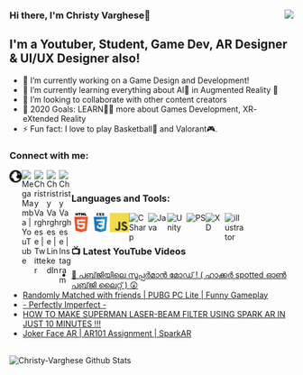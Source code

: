### Hi there, I'm Christy Varghese👋 <a href="https://github.com/antonkomarev/github-profile-views-counter"><img align="right" src="https://komarev.com/ghpvc/?username=Christy-Varghese&color=blueviolet&style=plastic&label=Profile+visits">
</a>

## I'm a Youtuber, Student, Game Dev, AR Designer & UI/UX Designer also!
- 🔭 I’m currently working on a Game Design and Development!
- 🌱 I’m currently learning everything about AI🤖 in Augmented Reality 🤣
- 👯 I’m looking to collaborate with other content creators
- 🥅 2020 Goals: LEARN👩‍🎓 more about Games Development, XR- eXtended Reality
- ⚡ Fun fact: I love to play Basketball🏀 and Valorant🎮.

### Connect with me:

[<img align="left" alt="christyvarghese.me" width="22px" src="https://raw.githubusercontent.com/iconic/open-iconic/master/svg/globe.svg" />][website]
[<img align="left" alt="MegaMamba | YouTube" width="22px" src="https://cdn.jsdelivr.net/npm/simple-icons@v3/icons/youtube.svg" />][youtube]
[<img align="left" alt="Christy Varghese | Twitter" width="22px" src="https://cdn.jsdelivr.net/npm/simple-icons@v3/icons/twitter.svg" />][twitter]
[<img align="left" alt="Christy Varghese | LinkedIn" width="22px" src="https://cdn.jsdelivr.net/npm/simple-icons@v3/icons/linkedin.svg" />][linkedin]
[<img align="left" alt="Christy Varghese | Instagram" width="22px" src="https://cdn.jsdelivr.net/npm/simple-icons@v3/icons/instagram.svg" />][instagram]

<br />

### Languages and Tools:

<img align="left" alt="HTML5" width="34px" src="https://raw.githubusercontent.com/github/explore/80688e429a7d4ef2fca1e82350fe8e3517d3494d/topics/html/html.png" />
<img align="left" alt="CSS3" width="34px" src="https://raw.githubusercontent.com/github/explore/80688e429a7d4ef2fca1e82350fe8e3517d3494d/topics/css/css.png" />
<img align="left" alt="JavaScript" width="34px" src="https://raw.githubusercontent.com/github/explore/80688e429a7d4ef2fca1e82350fe8e3517d3494d/topics/javascript/javascript.png" />
<img align="left" alt="CSharp" width="34px" src="https://img.icons8.com/color/48/000000/c-sharp-logo-2.png"/>
<img align="left" alt="Java" width="34px"  src="https://img.icons8.com/color/48/000000/java-coffee-cup-logo.png"/>
<img align="left" alt="Unity" width="34px" src="https://img.icons8.com/ios-filled/50/000000/unity.png"/>
<img align="left" alt="PS" width="34px" src="https://img.icons8.com/plasticine/100/000000/adobe-photoshop.png"/>
<img align="left" alt="XD" width="34px" src="https://img.icons8.com/plasticine/100/000000/adobe-xd.png"/>
<img align="left" alt="illustrator" width="34px"src="https://img.icons8.com/plasticine/100/000000/adobe-illustrator.png"/>


<br />
<br />

### 📺 Latest YouTube Videos
<!-- YOUTUBE:START -->
- [🤯 പബ്‌ജിയിലെ സൂപ്പർമാൻ മോഡ് !  ( ഹാക്കർ spotted  ഓൺ പബ്‌ജി ലൈറ്റ് ) 😲](https://youtu.be/jDuaMmqp030)
- [Randomly Matched with friends | PUBG PC Lite | Funny Gameplay](https://youtu.be/NyYRswbbIp4)
- [- Perfectly Imperfect -](https://youtu.be/tWuxxa6j3yE)
- [HOW TO MAKE SUPERMAN LASER-BEAM FILTER USING SPARK AR IN JUST 10 MINUTES !!!](https://youtu.be/ydmuwpsjNw0)
- [Joker Face AR | AR101 Assignment | SparkAR](https://youtu.be/9Kdx4rkPXM0)
<!-- YOUTUBE:END -->

<br />

<img align="left" alt="Christy-Varghese Github Stats" src="https://github-readme-stats.vercel.app/api?username=Christy-Varghese&show_icons=true&hide_border=true" />

[website]: https://christyvarghese.me/
[twitter]: https://twitter.com/_christyv_8
[youtube]: https://youtube.com/MegaMamba
[instagram]: https://www.instagram.com/_christyv_8/
[linkedin]: https://www.linkedin.com/in/christy-varghese/
